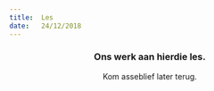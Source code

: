 ```yaml
---
title:  Les
date:   24/12/2018
---
```


### <center>Ons werk aan hierdie les.</center>
<center>Kom asseblief later terug.</center>